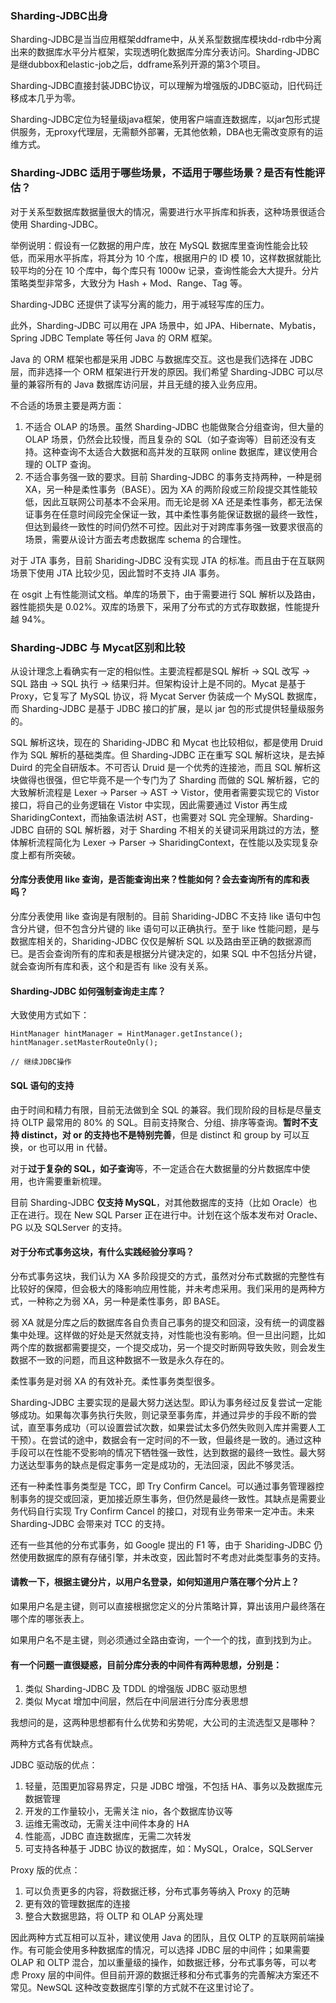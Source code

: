 ### Sharding-JDBC出身

Sharding-JDBC是当当应用框架ddframe中，从关系型数据库模块dd-rdb中分离出来的数据库水平分片框架，实现透明化数据库分库分表访问。Sharding-JDBC是继dubbox和elastic-job之后，ddframe系列开源的第3个项目。

Sharding-JDBC直接封装JDBC协议，可以理解为增强版的JDBC驱动，旧代码迁移成本几乎为零。

Sharding-JDBC定位为轻量级java框架，使用客户端直连数据库，以jar包形式提供服务，无proxy代理层，无需额外部署，无其他依赖，DBA也无需改变原有的运维方式。

### Sharding-JDBC 适用于哪些场景，不适用于哪些场景？是否有性能评估？

对于关系型数据库数据量很大的情况，需要进行水平拆库和拆表，这种场景很适合使用 Sharding-JDBC。

举例说明：假设有一亿数据的用户库，放在 MySQL 数据库里查询性能会比较低，而采用水平拆库，将其分为 10 个库，根据用户的 ID 模 10，这样数据就能比较平均的分在 10 个库中，每个库只有 1000w 记录，查询性能会大大提升。分片策略类型非常多，大致分为 Hash + Mod、Range、Tag 等。

Sharding-JDBC 还提供了读写分离的能力，用于减轻写库的压力。

此外，Sharding-JDBC 可以用在 JPA 场景中，如 JPA、Hibernate、Mybatis，Spring JDBC Template 等任何 Java 的 ORM 框架。

Java 的 ORM 框架也都是采用 JDBC 与数据库交互。这也是我们选择在 JDBC 层，而非选择一个 ORM 框架进行开发的原因。我们希望 Sharding-JDBC 可以尽量的兼容所有的 Java 数据库访问层，并且无缝的接入业务应用。

不合适的场景主要是两方面：

1. 不适合 OLAP 的场景。虽然 Sharding-JDBC 也能做聚合分组查询，但大量的 OLAP 场景，仍然会比较慢，而且复杂的 SQL（如子查询等）目前还没有支持。这种查询不太适合大数据和高并发的互联网 online 数据库，建议使用合理的 OLTP 查询。
2. 不适合事务强一致的要求。目前 Sharding-JDBC 的事务支持两种，一种是弱 XA，另一种是柔性事务（BASE）。因为 XA 的两阶段或三阶段提交其性能较低，因此互联网公司基本不会采用。而无论是弱 XA 还是柔性事务，都无法保证事务在任意时间段完全保证一致，其中柔性事务能保证数据的最终一致性，但达到最终一致性的时间仍然不可控。因此对于对跨库事务强一致要求很高的场景，需要从设计方面去考虑数据库 schema 的合理性。

对于 JTA 事务，目前 Shariding-JDBC 没有实现 JTA 的标准。而且由于在互联网场景下使用 JTA 比较少见，因此暂时不支持 JIA 事务。

在 osgit 上有性能测试文档。单库的场景下，由于需要进行 SQL 解析以及路由，器性能损失是 0.02%。双库的场景下，采用了分布式的方式存取数据，性能提升越 94%。

### Sharding-JDBC 与 Mycat区别和比较

从设计理念上看确实有一定的相似性。主要流程都是SQL 解析 -&gt; SQL 改写 -&gt; SQL 路由 -&gt; SQL 执行 -&gt; 结果归并。但架构设计上是不同的。Mycat 是基于 Proxy，它复写了 MySQL 协议，将 Mycat Server 伪装成一个 MySQL 数据库，而 Sharding-JDBC 是基于 JDBC 接口的扩展，是以 jar 包的形式提供轻量级服务的。

SQL 解析这块，现在的 Shariding-JDBC 和 Mycat 也比较相似，都是使用 Druid 作为 SQL 解析的基础类库。但 Sharding-JDBC 正在重写 SQL 解析这块，是去掉 Duird 的完全自研版本。不可否认 Druid 是一个优秀的连接池，而且 SQL 解析这块做得也很强，但它毕竟不是一个专门为了 Sharding 而做的 SQL 解析器，它的大致解析流程是 Lexer -&gt; Parser -&gt; AST -&gt; Vistor，使用者需要实现它的 Vistor 接口，将自己的业务逻辑在 Vistor 中实现，因此需要通过 Vistor 再生成 SharidingContext，而抽象语法树 AST，也需要对 SQL 完全理解。Sharding-JDBC 自研的 SQL 解析器，对于 Sharding 不相关的关键词采用跳过的方法，整体解析流程简化为 Lexer -&gt; Parser -&gt; SharidingContext，在性能以及实现复杂度上都有所突破。

#### 分库分表使用 like 查询，是否能查询出来？性能如何？会去查询所有的库和表吗？

分库分表使用 like 查询是有限制的。目前 Shariding-JDBC 不支持 like 语句中包含分片键，但不包含分片键的 like 语句可以正确执行。至于 like 性能问题，是与数据库相关的，Shariding-JDBC 仅仅是解析 SQL 以及路由至正确的数据源而已。是否会查询所有的库和表是根据分片键决定的，如果 SQL 中不包括分片键，就会查询所有库和表，这个和是否有 like 没有关系。

#### Sharding-JDBC 如何强制查询走主库？

大致使用方式如下：

```
HintManager hintManager = HintManager.getInstance();
hintManager.setMasterRouteOnly();

// 继续JDBC操作
```

#### SQL 语句的支持

由于时间和精力有限，目前无法做到全 SQL 的兼容。我们现阶段的目标是尽量支持 OLTP 最常用的 80% 的 SQL。目前支持聚合、分组、排序等查询。**暂时不支持 distinct，对 or 的支持也不是特别完善**，但是 distinct 和 group by 可以互换，or 也可以用 in 代替。

对于**过于复杂的 SQL，如子查询**等，不一定适合在大数据量的分片数据库中使用，也许需要重新梳理。

目前 Sharding-JDBC **仅支持 MySQL**，对其他数据库的支持（比如 Oracle）也正在进行。现在 New SQL Parser 正在进行中。计划在这个版本发布对 Oracle、PG 以及 SQLServer 的支持。

#### 对于分布式事务这块，有什么实践经验分享吗？

分布式事务这块，我们认为 XA 多阶段提交的方式，虽然对分布式数据的完整性有比较好的保障，但会极大的降影响应用性能，并未考虑采用。我们采用的是两种方式，一种称之为弱 XA，另一种是柔性事务，即 BASE。

弱 XA 就是分库之后的数据库各自负责自己事务的提交和回滚，没有统一的调度器集中处理。这样做的好处是天然就支持，对性能也没有影响。但一旦出问题，比如两个库的数据都需要提交，一个提交成功，另一个提交时断网导致失败，则会发生数据不一致的问题，而且这种数据不一致是永久存在的。

柔性事务是对弱 XA 的有效补充。柔性事务类型很多。

Sharding-JDBC 主要实现的是最大努力送达型。即认为事务经过反复尝试一定能够成功。如果每次事务执行失败，则记录至事务库，并通过异步的手段不断的尝试，直至事务成功（可以设置尝试次数，如果尝试太多仍然失败则入库并需要人工干预）。在尝试的途中，数据会有一定时间的不一致，但最终是一致的。通过这种手段可以在性能不受影响的情况下牺牲强一致性，达到数据的最终一致性。最大努力送达型事务的缺点是假定事务一定是成功的，无法回滚，因此不够灵活。

还有一种柔性事务类型是 TCC，即 Try Confirm Cancel。可以通过事务管理器控制事务的提交或回滚，更加接近原生事务，但仍然是最终一致性。其缺点是需要业务代码自行实现 Try Confirm Cancel 的接口，对现有业务带来一定冲击。未来 Sharding-JDBC 会带来对 TCC 的支持。

还有一些其他的分布式事务，如 Google 提出的 F1 等，由于 Shariding-JDBC 仍然使用数据库的原有存储引擎，并未改变，因此暂时不考虑对此类型事务的支持。

#### 请教一下，根据主键分片，以用户名登录，如何知道用户落在哪个分片上？

如果用户名是主键，则可以直接根据您定义的分片策略计算，算出该用户最终落在哪个库的哪张表上。

如果用户名不是主键，则必须通过全路由查询，一个一个的找，直到找到为止。

#### 有一个问题一直很疑惑，目前分库分表的中间件有两种思想，分别是：

1. 类似 Sharding-JDBC 及 TDDL 的增强版 JDBC 驱动思想
2. 类似 Mycat 增加中间层，然后在中间层进行分库分表思想

我想问的是，这两种思想都有什么优势和劣势呢，大公司的主流选型又是哪种？

两种方式各有优缺点。

JDBC 驱动版的优点：

1. 轻量，范围更加容易界定，只是 JDBC 增强，不包括 HA、事务以及数据库元数据管理
2. 开发的工作量较小，无需关注 nio，各个数据库协议等
3. 运维无需改动，无需关注中间件本身的 HA
4. 性能高，JDBC 直连数据库，无需二次转发
5. 可支持各种基于 JDBC 协议的数据库，如：MySQL，Oralce，SQLServer

Proxy 版的优点：

1. 可以负责更多的内容，将数据迁移，分布式事务等纳入 Proxy 的范畴
2. 更有效的管理数据库的连接
3. 整合大数据思路，将 OLTP 和 OLAP 分离处理

因此两种方式互相可以互补，建议使用 Java 的团队，且仅 OLTP 的互联网前端操作。有可能会使用多种数据库的情况，可以选择 JDBC 层的中间件；如果需要 OLAP 和 OLTP 混合，加以重量级的操作，如数据迁移，分布式事务等，可以考虑 Proxy 层的中间件。但目前开源的数据迁移和分布式事务的完善解决方案还不常见。NewSQL 这种改变数据库引擎的方式就不在这里讨论了。


















